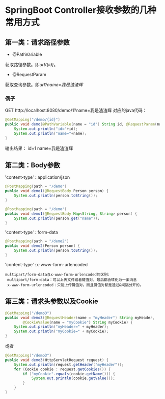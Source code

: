 # SpringBoot Controller接收参数的几种常用方式

## 第一类：请求路径参数

- @PathVariable

获取路径参数。即*url/{id}*。

- @RequestParam

获取查询参数。即*url?name=我是渣渣辉*

### 例子

GET 
http://localhost:8080/demo/1?name=我是渣渣辉
对应的java代码：

```java
@GetMapping("/demo/{id}")
public void demo(@PathVariable(name = "id") String id, @RequestParam(name = "name") String name) {
    System.out.println("id="+id);
    System.out.println("name="+name);
}
```

输出结果： 
id=1
name=我是渣渣辉

## 第二类：Body参数

'content-type' : application/json

```java
@PostMapping(path = "/demo")
public void demo1(@RequestBody Person person) {
    System.out.println(person.toString());
}
```

```java
@PostMapping(path = "/demo")
public void demo1(@RequestBody Map<String, String> person) {
    System.out.println(person.get("name"));
}
```

'content-type' : form-data

```java
@PostMapping(path = "/demo2")
public void demo2(Person person) {
    System.out.println(person.toString());
}
```

'content-type' :x-www-form-urlencoded

```
multipart/form-data与x-www-form-urlencoded的区别:
 multipart/form-data：可以上传文件或者键值对，最后都会转化为一条消息
 x-www-form-urlencoded：只能上传键值对，而且键值对都是通过&间隔分开的。
```



## 第三类：请求头参数以及Cookie

```java
@GetMapping("/demo3")
public void demo3(@RequestHeader(name = "myHeader") String myHeader,
        @CookieValue(name = "myCookie") String myCookie) {
    System.out.println("myHeader=" + myHeader);
    System.out.println("myCookie=" + myCookie);
}
```

或者

```java
@GetMapping("/demo3")
public void demo3(HttpServletRequest request) {
    System.out.println(request.getHeader("myHeader"));
    for (Cookie cookie : request.getCookies()) {
        if ("myCookie".equals(cookie.getName())) {
            System.out.println(cookie.getValue());
        }
    }
}
```

